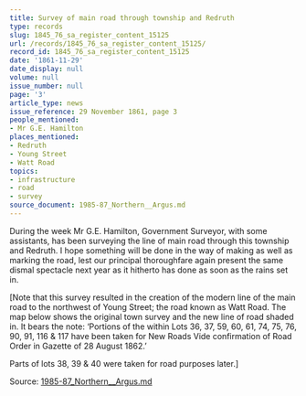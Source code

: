```yaml
---
title: Survey of main road through township and Redruth
type: records
slug: 1845_76_sa_register_content_15125
url: /records/1845_76_sa_register_content_15125/
record_id: 1845_76_sa_register_content_15125
date: '1861-11-29'
date_display: null
volume: null
issue_number: null
page: '3'
article_type: news
issue_reference: 29 November 1861, page 3
people_mentioned:
- Mr G.E. Hamilton
places_mentioned:
- Redruth
- Young Street
- Watt Road
topics:
- infrastructure
- road
- survey
source_document: 1985-87_Northern__Argus.md
---
```


During the week Mr G.E. Hamilton, Government Surveyor, with some assistants, has been surveying the line of main road through this township and Redruth.  I hope something will be done in the way of making as well as marking the road, lest our principal thoroughfare again present the same dismal spectacle next year as it hitherto has done as soon as the rains set in.

[Note that this survey resulted in the creation of the modern line of the main road to the northwest of Young Street; the road known as Watt Road.  The map below shows the original town survey and the new line of road shaded in.  It bears the note: ‘Portions of the within Lots 36, 37, 59, 60, 61, 74, 75, 76, 90, 91, 116 & 117 have been taken for New Roads Vide confirmation of Road Order in Gazette of 28 August 1862.’

Parts of lots 38, 39 & 40 were taken for road purposes later.]

Source: [1985-87_Northern__Argus.md](/downloads/markdown/1985-87_Northern__Argus.md)
